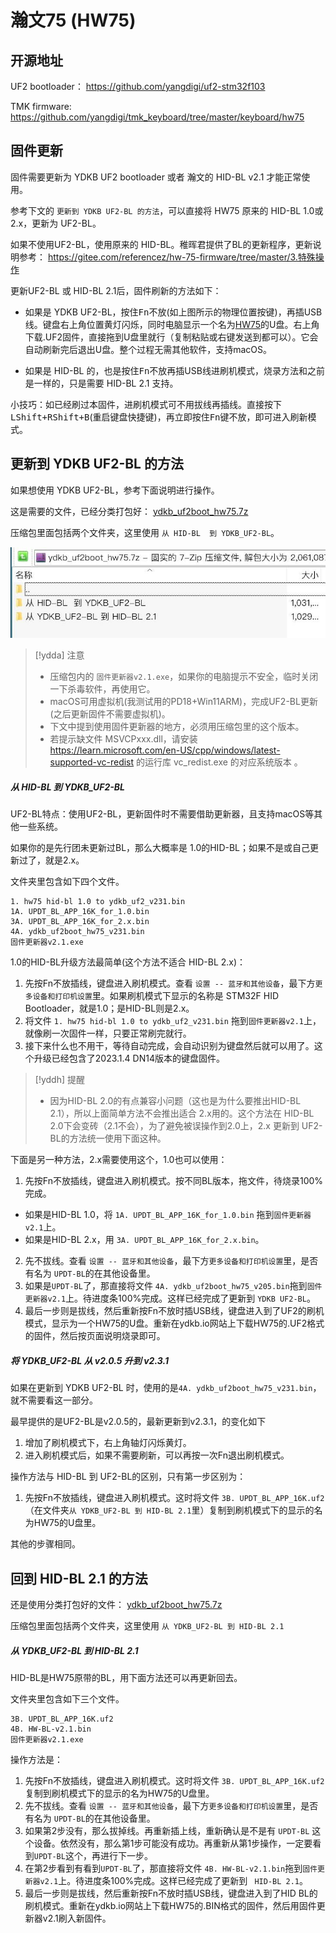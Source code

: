 # 瀚文75 (HW75) 
## 开源地址

UF2 bootloader： https://github.com/yangdigi/uf2-stm32f103

TMK firmware: https://github.com/yangdigi/tmk_keyboard/tree/master/keyboard/hw75

## 固件更新

固件需要更新为 YDKB UF2 bootloader 或者 瀚文的 HID-BL v2.1 才能正常使用。

参考下文的 `更新到 YDKB UF2-BL 的方法`，可以直接将 HW75 原来的 HID-BL 1.0或2.x，更新为 UF2-BL。

如果不使用UF2-BL，使用原来的 HID-BL。稚晖君提供了BL的更新程序，更新说明参考： https://gitee.com/referencez/hw-75-firmware/tree/master/3.特殊操作

更新UF2-BL 或 HID-BL 2.1后，固件刷新的方法如下：

- 如果是 YDKB UF2-BL，按住<kbd>Fn</kbd>不放(如上图所示的物理位置按键)，再插USB线。键盘右上角位置黄灯闪烁，同时电脑显示一个名为<u>HW75</u>的U盘。右上角 下载.UF2固件，直接拖到U盘里就行（复制粘贴或右键发送到都可以）。它会自动刷新完后退出U盘。整个过程无需其他软件，支持macOS。

- 如果是 HID-BL 的，也是按住<kbd>Fn</kbd>不放再插USB线进刷机模式，烧录方法和之前是一样的，只是需要 HID-BL 2.1 支持。

小技巧：如已经刷过本固件，进刷机模式可不用拔线再插线。直接按下<kbd>LShift+RShift+B</kbd>(重启键盘快捷键)，再立即按住<kbd>Fn</kbd>键不放，即可进入刷新模式。


## 更新到 YDKB UF2-BL 的方法

如果想使用 YDKB UF2-BL，参考下面说明进行操作。

这是需要的文件，已经分类打包好： [ydkb_uf2boot_hw75.7z](keyboards/assets/ydkb_uf2boot_hw75.7z ':ignore')

压缩包里面包括两个文件夹，这里使用 `从 HID-BL  到 YDKB_UF2-BL`。

![|600](assets/hw75-uf2boot-files.jpg)

> [!ydda] 注意
> - 压缩包内的 `固件更新器v2.1.exe`，如果你的电脑提示不安全，临时关闭一下杀毒软件，再使用它。
> - macOS可用虚拟机(我测试用的PD18+Win11ARM)，完成UF2-BL更新(之后更新固件不需要虚拟机)。
> - 下文中提到使用固件更新器的地方，必须用压缩包里的这个版本。
> - 若提示缺文件 MSVCPxxx.dll，请安装 https://learn.microsoft.com/en-US/cpp/windows/latest-supported-vc-redist 的运行库 vc_redist.exe 的对应系统版本 。


##### 从 HID-BL 到 YDKB_UF2-BL

UF2-BL特点：使用UF2-BL，更新固件时不需要借助更新器，且支持macOS等其他一些系统。

如果你的是先行团未更新过BL，那么大概率是 1.0的HID-BL；如果不是或自己更新过了，就是2.x。

文件夹里包含如下四个文件。
```
1. hw75 hid-bl 1.0 to ydkb_uf2_v231.bin
1A. UPDT_BL_APP_16K_for_1.0.bin
3A. UPDT_BL_APP_16K_for_2.x.bin
4A. ydkb_uf2boot_hw75_v231.bin
固件更新器v2.1.exe
```

1.0的HID-BL升级方法最简单(这个方法不适合 HID-BL 2.x)：
1. 先按Fn不放插线，键盘进入刷机模式。查看 `设置 -- 蓝牙和其他设备`，最下方`更多设备和打印机设置`里。如果刷机模式下显示的名称是 STM32F HID Bootloader，就是1.0；是HID-BL则是2.x。
2. 将文件 `1. hw75 hid-bl 1.0 to ydkb_uf2_v231.bin` 拖到`固件更新器v2.1`上，就像刷一次固件一样，只要正常刷完就行。
3. 接下来什么也不用干，等待自动完成，会自动识别为键盘然后就可以用了。这个升级已经包含了2023.1.4 DN14版本的键盘固件。

> [!yddh] 提醒
> - 因为HID-BL 2.0的有点兼容小问题（这也是为什么要推出HID-BL 2.1），所以上面简单方法不会推出适合 2.x用的。这个方法在 HID-BL 2.0下会变砖（2.1不会），为了避免被误操作到2.0上，2.x 更新到 UF2-BL的方法统一使用下面这种。

下面是另一种方法，2.x需要使用这个，1.0也可以使用：
1. 先按Fn不放插线，键盘进入刷机模式。按不同BL版本，拖文件，待烧录100%完成。
- 如果是HID-BL 1.0，将 `1A. UPDT_BL_APP_16K_for_1.0.bin` 拖到`固件更新器v2.1`上。
- 如果是HID-BL 2.x，用 `3A. UPDT_BL_APP_16K_for_2.x.bin`。
2. 先不拔线。查看 `设置 -- 蓝牙和其他设备`，最下方`更多设备和打印机设置`里，是否有名为 `UPDT-BL`的在其他设备里。
3. 如果是`UPDT-BL`了，那直接将文件 `4A. ydkb_uf2boot_hw75_v205.bin`拖到`固件更新器v2.1`上。待进度条100%完成。这样已经完成了更新到 `YDKB UF2-BL`。
4. 最后一步则是拔线，然后重新按Fn不放时插USB线，键盘进入到了UF2的刷机模式，显示为一个HW75的U盘。重新在ydkb.io网站上下载HW75的.UF2格式的固件，然后按页面说明烧录即可。

##### 将 YDKB_UF2-BL 从 v2.0.5 升到 v2.3.1

如果在更新到 YDKB UF2-BL 时，使用的是`4A. ydkb_uf2boot_hw75_v231.bin`，就不需要看这一部分。

最早提供的是UF2-BL是v2.0.5的，最新更新到v2.3.1，的变化如下
1. 增加了刷机模式下，右上角轴灯闪烁黄灯。
2. 进入刷机模式后，如果不需要刷新，可以再按一次Fn退出刷机模式。

操作方法与 HID-BL 到 UF2-BL的区别，只有第一步区别为： 
1. 先按Fn不放插线，键盘进入刷机模式。这时将文件 `3B. UPDT_BL_APP_16K.uf2` （在文件夹`从 YDKB_UF2-BL 到 HID-BL 2.1`里）复制到刷机模式下的显示的名为HW75的U盘里。

其他的步骤相同。


## 回到 HID-BL 2.1 的方法

还是使用分类打包好的文件： [ydkb_uf2boot_hw75.7z](keyboards/assets/ydkb_uf2boot_hw75.7z ':ignore')

压缩包里面包括两个文件夹，这里使用 `从 YDKB_UF2-BL 到 HID-BL 2.1`

##### 从 YDKB_UF2-BL 到 HID-BL 2.1

HID-BL是HW75原带的BL，用下面方法还可以再更新回去。

文件夹里包含如下三个文件。
```
3B. UPDT_BL_APP_16K.uf2
4B. HW-BL-v2.1.bin
固件更新器v2.1.exe
```

操作方法是：
1. 先按Fn不放插线，键盘进入刷机模式。这时将文件 `3B. UPDT_BL_APP_16K.uf2` 复制到刷机模式下的显示的名为HW75的U盘里。
2. 先不拔线。查看 `设置 -- 蓝牙和其他设备`，最下方`更多设备和打印机设置`里，是否有名为 `UPDT-BL`的在其他设备里。
3. 如果第2步没有，那么拔掉线。再重新插上线，重新确认是不是有 `UPDT-BL` 这个设备。依然没有，那么第1步可能没有成功。再重新从第1步操作，一定要看到`UPDT-BL`这个，再进行下一步。
4. 在第2步看到有看到`UPDT-BL`了，那直接将文件 `4B. HW-BL-v2.1.bin`拖到`固件更新器v2.1`上。待进度条100%完成。这样已经完成了更新到 ` HID-BL 2.1`。
5. 最后一步则是拔线，然后重新按Fn不放时插USB线，键盘进入到了HID BL的刷机模式。重新在ydkb.io网站上下载HW75的.BIN格式的固件，然后用固件更新器v2.1刷入新固件。
